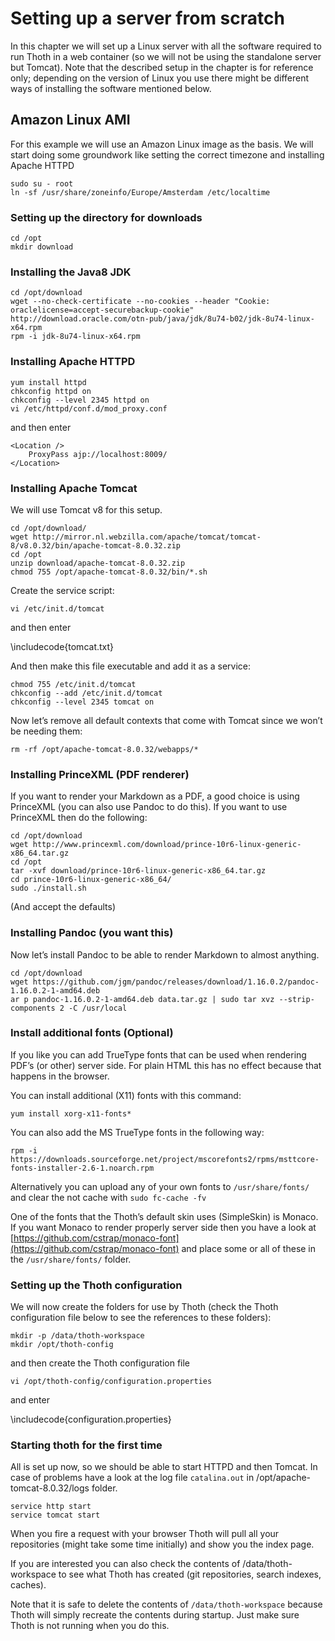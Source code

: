 # Setting up a server from scratch
In this chapter we will set up a Linux server with all the software required to run Thoth in a web container (so we will not be using the standalone server but Tomcat). Note that the described setup in the chapter is for reference only; depending on the version of Linux you use there might be different ways of installing the software mentioned below.

## Amazon Linux AMI
For this example we will use an Amazon Linux image as the basis. We will start doing some groundwork like setting the correct timezone and installing Apache HTTPD

	sudo su - root
	ln -sf /usr/share/zoneinfo/Europe/Amsterdam /etc/localtime

### Setting up the directory for downloads
	cd /opt
	mkdir download

### Installing the Java8 JDK
	cd /opt/download
	wget --no-check-certificate --no-cookies --header "Cookie: oraclelicense=accept-securebackup-cookie" http://download.oracle.com/otn-pub/java/jdk/8u74-b02/jdk-8u74-linux-x64.rpm
	rpm -i jdk-8u74-linux-x64.rpm  

### Installing Apache HTTPD
	yum install httpd
	chkconfig httpd on
	chkconfig --level 2345 httpd on
	vi /etc/httpd/conf.d/mod_proxy.conf

and then enter

	<Location />
	    ProxyPass ajp://localhost:8009/
	</Location>

### Installing Apache Tomcat
We will use Tomcat v8 for this setup.

	cd /opt/download/
	wget http://mirror.nl.webzilla.com/apache/tomcat/tomcat-8/v8.0.32/bin/apache-tomcat-8.0.32.zip
	cd /opt
	unzip download/apache-tomcat-8.0.32.zip
	chmod 755 /opt/apache-tomcat-8.0.32/bin/*.sh

Create the service script:

	vi /etc/init.d/tomcat

and then enter

\includecode{tomcat.txt}

And then make this file executable and add it as a service:

	chmod 755 /etc/init.d/tomcat 
	chkconfig --add /etc/init.d/tomcat
	chkconfig --level 2345 tomcat on

Now let’s remove all default contexts that come with Tomcat since we won’t be needing them:

	rm -rf /opt/apache-tomcat-8.0.32/webapps/*

### Installing PrinceXML (PDF renderer)
If you want to render your Markdown as a PDF, a good choice is using PrinceXML (you can also use Pandoc to do this). If you want to use PrinceXML then do the following:

	cd /opt/download
	wget http://www.princexml.com/download/prince-10r6-linux-generic-x86_64.tar.gz
	cd /opt
	tar -xvf download/prince-10r6-linux-generic-x86_64.tar.gz
	cd prince-10r6-linux-generic-x86_64/
	sudo ./install.sh

(And accept the defaults)

### Installing Pandoc (you want this)
Now let’s install Pandoc to be able to render Markdown to almost anything.

	cd /opt/download
	wget https://github.com/jgm/pandoc/releases/download/1.16.0.2/pandoc-1.16.0.2-1-amd64.deb
	ar p pandoc-1.16.0.2-1-amd64.deb data.tar.gz | sudo tar xvz --strip-components 2 -C /usr/local

### Install additional fonts (Optional)
If you like you can add TrueType fonts that can be used when rendering PDF’s (or other) server side. For plain HTML this has no effect because that happens in the browser.

You can install additional (X11) fonts with this command:

	yum install xorg-x11-fonts*

You can also add the MS TrueType fonts in the following way:

	rpm -i https://downloads.sourceforge.net/project/mscorefonts2/rpms/msttcore-fonts-installer-2.6-1.noarch.rpm 

Alternatively you can upload any of your own fonts to `/usr/share/fonts/` and clear the not cache with `sudo fc-cache -fv`

One of the fonts that the Thoth’s default skin uses (SimpleSkin) is Monaco. If you want Monaco to render properly server side then you have a look at [https://github.com/cstrap/monaco-font](https://github.com/cstrap/monaco-font) and place some or all of these in the `/usr/share/fonts/` folder.

### Setting up the Thoth configuration
We will now create the folders for use by Thoth (check the Thoth configuration file below to see the references to these folders):

	mkdir -p /data/thoth-workspace
	mkdir /opt/thoth-config

and then create the Thoth configuration file

	vi /opt/thoth-config/configuration.properties

and enter

\includecode{configuration.properties}

### Starting thoth for the first time
All is set up now, so we should be able to start HTTPD and then Tomcat. In case of problems have a look at the log file `catalina.out` in /opt/apache-tomcat-8.0.32/logs folder.

	service http start
	service tomcat start

When you fire a request with your browser Thoth will pull all your repositories (might take some time initially) and show you the index page.

If you are interested you can also check the contents of /data/thoth-workspace to see what Thoth has created (git repositories, search indexes, caches).

Note that it is safe to delete the contents of `/data/thoth-workspace` because Thoth will simply recreate the contents during startup. Just make sure Thoth is not running when you do this.